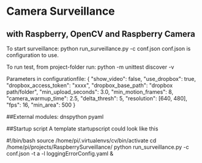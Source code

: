 # Camera Surveillance 
## with Raspberry, OpenCV and Raspberry Camera

To start surveillance: python run_surveillance.py -c conf.json
conf.json is configuration to use.

To run test, from project-folder run: python -m unittest discover -v

Parameters in configurationfile:
{
	"show_video": false,
	"use_dropbox": true,
	"dropbox_access_token": "xxxx",
	"dropbox_base_path": "dropbox path/folder",
	"min_upload_seconds": 3.0,
	"min_motion_frames": 8,
	"camera_warmup_time": 2.5,
	"delta_thresh": 5,
	"resolution": [640, 480],
	"fps": 16,
	"min_area": 500
}

##External modules:
dnspython
pyaml

##Startup script
A template startupscript could look like this

#!/bin/bash
source /home/pi/.virtualenvs/cv/bin/activate
cd /home/pi/projects/RaspberrySurveillance/
python run_surveillance.py -c conf.json -t <Dropbox token>a -l loggingErrorConfig.yaml &
